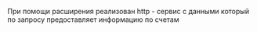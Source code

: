 При помощи расширения реализован http - сервис с данными который по запросу предоставляет информацию по счетам
